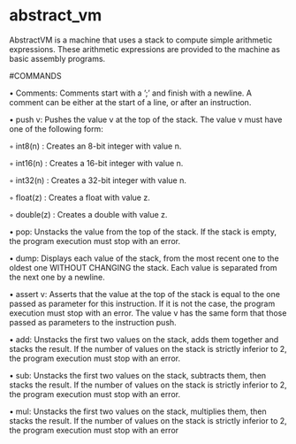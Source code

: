 # abstract_vm

AbstractVM is a machine that uses a stack to compute simple arithmetic expressions.
These arithmetic expressions are provided to the machine as basic assembly programs.



#COMMANDS

• Comments: Comments start with a ’;’ and finish with a newline. A comment can
  be either at the start of a line, or after an instruction.
  
• push v: Pushes the value v at the top of the stack. The value v must have one of
  the following form:
  
◦ int8(n) : Creates an 8-bit integer with value n.

◦ int16(n) : Creates a 16-bit integer with value n.

◦ int32(n) : Creates a 32-bit integer with value n.

◦ float(z) : Creates a float with value z.

◦ double(z) : Creates a double with value z.

• pop: Unstacks the value from the top of the stack. If the stack is empty, the
program execution must stop with an error.

• dump: Displays each value of the stack, from the most recent one to the oldest
one WITHOUT CHANGING the stack. Each value is separated from the next one
by a newline.

• assert v: Asserts that the value at the top of the stack is equal to the one passed
as parameter for this instruction. If it is not the case, the program execution must
stop with an error. The value v has the same form that those passed as parameters
to the instruction push.

• add: Unstacks the first two values on the stack, adds them together and stacks the
result. If the number of values on the stack is strictly inferior to 2, the program
execution must stop with an error.

• sub: Unstacks the first two values on the stack, subtracts them, then stacks the
result. If the number of values on the stack is strictly inferior to 2, the program
execution must stop with an error.

• mul: Unstacks the first two values on the stack, multiplies them, then stacks the
result. If the number of values on the stack is strictly inferior to 2, the program
execution must stop with an error
